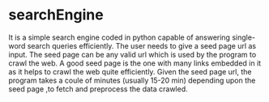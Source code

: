 # searchEngine
It is a simple search engine coded in python capable of answering single-word search queries efficiently.  The user needs to give a seed page url as input. The seed page can be any valid url which is used by the program to crawl the web. A good seed page is the one with many links embedded in it as it helps to crawl the web quite efficiently.  Given the seed page url, the program takes a coule of minutes (usually 15-20 min) depending upon the seed page ,to fetch and preprocess the data crawled.
